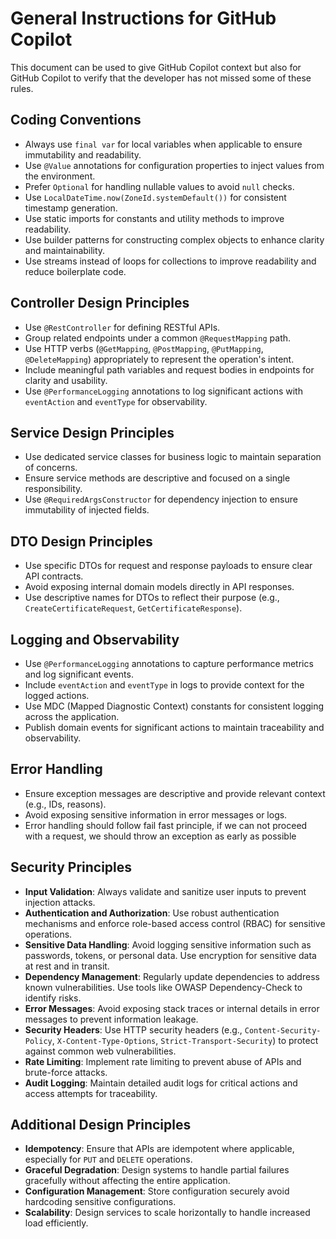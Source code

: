 # General Instructions for GitHub Copilot

This document can be used to give GitHub Copilot context but also for GitHub Copilot to verify that
the developer has not missed some of these rules.

## Coding Conventions

- Always use `final var` for local variables when applicable to ensure immutability and readability.
- Use `@Value` annotations for configuration properties to inject values from the environment.
- Prefer `Optional` for handling nullable values to avoid `null` checks.
- Use `LocalDateTime.now(ZoneId.systemDefault())` for consistent timestamp generation.
- Use static imports for constants and utility methods to improve readability.
- Use builder patterns for constructing complex objects to enhance clarity and maintainability.
- Use streams instead of loops for collections to improve readability and reduce boilerplate code.

## Controller Design Principles

- Use `@RestController` for defining RESTful APIs.
- Group related endpoints under a common `@RequestMapping` path.
- Use HTTP verbs (`@GetMapping`, `@PostMapping`, `@PutMapping`, `@DeleteMapping`) appropriately to
  represent the operation's intent.
- Include meaningful path variables and request bodies in endpoints for clarity and usability.
- Use `@PerformanceLogging` annotations to log significant actions with `eventAction` and
  `eventType` for observability.

## Service Design Principles

- Use dedicated service classes for business logic to maintain separation of concerns.
- Ensure service methods are descriptive and focused on a single responsibility.
- Use `@RequiredArgsConstructor` for dependency injection to ensure immutability of injected fields.

## DTO Design Principles

- Use specific DTOs for request and response payloads to ensure clear API contracts.
- Avoid exposing internal domain models directly in API responses.
- Use descriptive names for DTOs to reflect their purpose (e.g., `CreateCertificateRequest`,
  `GetCertificateResponse`).

## Logging and Observability

- Use `@PerformanceLogging` annotations to capture performance metrics and log significant events.
- Include `eventAction` and `eventType` in logs to provide context for the logged actions.
- Use MDC (Mapped Diagnostic Context) constants for consistent logging across the application.
- Publish domain events for significant actions to maintain traceability and observability.

## Error Handling

- Ensure exception messages are descriptive and provide relevant context (e.g., IDs, reasons).
- Avoid exposing sensitive information in error messages or logs.
- Error handling should follow fail fast principle, if we can not proceed with a request, we should
  throw an exception as early as possible

## Security Principles

- **Input Validation**: Always validate and sanitize user inputs to prevent injection attacks.
- **Authentication and Authorization**: Use robust authentication mechanisms and enforce role-based
  access control (RBAC) for sensitive operations.
- **Sensitive Data Handling**: Avoid logging sensitive information such as passwords, tokens, or
  personal data. Use encryption for sensitive data at rest and in transit.
- **Dependency Management**: Regularly update dependencies to address known vulnerabilities. Use
  tools like OWASP Dependency-Check to identify risks.
- **Error Messages**: Avoid exposing stack traces or internal details in error messages to prevent
  information leakage.
- **Security Headers**: Use HTTP security headers (e.g., `Content-Security-Policy`,
  `X-Content-Type-Options`, `Strict-Transport-Security`) to protect against common web
  vulnerabilities.
- **Rate Limiting**: Implement rate limiting to prevent abuse of APIs and brute-force attacks.
- **Audit Logging**: Maintain detailed audit logs for critical actions and access attempts for
  traceability.

## Additional Design Principles

- **Idempotency**: Ensure that APIs are idempotent where applicable, especially for `PUT` and
  `DELETE` operations.
- **Graceful Degradation**: Design systems to handle partial failures gracefully without affecting
  the entire application.
- **Configuration Management**: Store configuration securely avoid hardcoding sensitive
  configurations.
- **Scalability**: Design services to scale horizontally to handle increased load efficiently.

